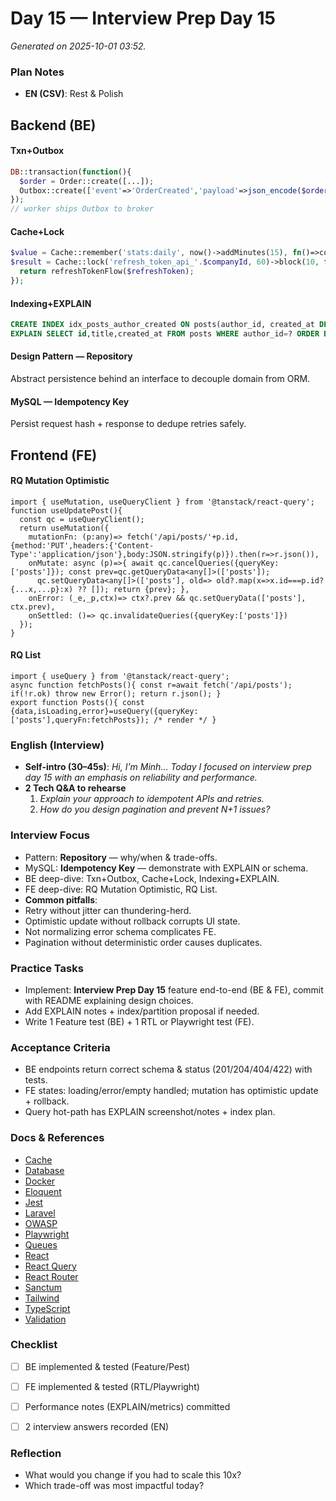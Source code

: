 # Day 15 — Interview Prep Day 15

_Generated on 2025-10-01 03:52._

### Plan Notes
- **EN (CSV)**: Rest & Polish

## Backend (BE)

#### Txn+Outbox
```php
DB::transaction(function(){
  $order = Order::create([...]);
  Outbox::create(['event'=>'OrderCreated','payload'=>json_encode($order)]);
});
// worker ships Outbox to broker
```

#### Cache+Lock
```php
$value = Cache::remember('stats:daily', now()->addMinutes(15), fn()=>computeStats());
$result = Cache::lock('refresh_token_api_'.$companyId, 60)->block(10, function () use ($refreshToken) {
  return refreshTokenFlow($refreshToken);
});
```

#### Indexing+EXPLAIN
```sql
CREATE INDEX idx_posts_author_created ON posts(author_id, created_at DESC);
EXPLAIN SELECT id,title,created_at FROM posts WHERE author_id=? ORDER BY created_at DESC LIMIT 20;
```

#### Design Pattern — Repository
Abstract persistence behind an interface to decouple domain from ORM.

#### MySQL — Idempotency Key
Persist request hash + response to dedupe retries safely.

## Frontend (FE)

#### RQ Mutation Optimistic
```tsx
import { useMutation, useQueryClient } from '@tanstack/react-query';
function useUpdatePost(){
  const qc = useQueryClient();
  return useMutation({
    mutationFn: (p:any)=> fetch('/api/posts/'+p.id,{method:'PUT',headers:{'Content-Type':'application/json'},body:JSON.stringify(p)}).then(r=>r.json()),
    onMutate: async (p)=>{ await qc.cancelQueries({queryKey:['posts']}); const prev=qc.getQueryData<any[]>(['posts']);
      qc.setQueryData<any[]>(['posts'], old=> old?.map(x=>x.id===p.id?{...x,...p}:x) ?? []); return {prev}; },
    onError: (_e,_p,ctx)=> ctx?.prev && qc.setQueryData(['posts'], ctx.prev),
    onSettled: ()=> qc.invalidateQueries({queryKey:['posts']})
  });
}
```

#### RQ List
```tsx
import { useQuery } from '@tanstack/react-query';
async function fetchPosts(){ const r=await fetch('/api/posts'); if(!r.ok) throw new Error(); return r.json(); }
export function Posts(){ const {data,isLoading,error}=useQuery({queryKey:['posts'],queryFn:fetchPosts}); /* render */ }
```

### English (Interview)
- **Self-intro (30–45s)**: *Hi, I'm Minh… Today I focused on interview prep day 15 with an emphasis on reliability and performance.*
- **2 Tech Q&A to rehearse**
  1) *Explain your approach to idempotent APIs and retries.*
  2) *How do you design pagination and prevent N+1 issues?*


### Interview Focus
- Pattern: **Repository** — why/when & trade-offs.
- MySQL: **Idempotency Key** — demonstrate with EXPLAIN or schema.
- BE deep-dive: Txn+Outbox, Cache+Lock, Indexing+EXPLAIN.
- FE deep-dive: RQ Mutation Optimistic, RQ List.
- **Common pitfalls**:
- Retry without jitter can thundering-herd.
- Optimistic update without rollback corrupts UI state.
- Not normalizing error schema complicates FE.
- Pagination without deterministic order causes duplicates.


### Practice Tasks
- Implement: **Interview Prep Day 15** feature end-to-end (BE & FE), commit with README explaining design choices.
- Add EXPLAIN notes + index/partition proposal if needed.
- Write 1 Feature test (BE) + 1 RTL or Playwright test (FE).


### Acceptance Criteria
- BE endpoints return correct schema & status (201/204/404/422) with tests.
- FE states: loading/error/empty handled; mutation has optimistic update + rollback.
- Query hot-path has EXPLAIN screenshot/notes + index plan.


### Docs & References
- [Cache](https://laravel.com/docs/cache)
- [Database](https://dev.mysql.com/doc/)
- [Docker](https://docs.docker.com/)
- [Eloquent](https://laravel.com/docs/eloquent)
- [Jest](https://jestjs.io/docs/getting-started)
- [Laravel](https://laravel.com/docs)
- [OWASP](https://owasp.org/www-project-top-ten/)
- [Playwright](https://playwright.dev/docs/intro)
- [Queues](https://laravel.com/docs/queues)
- [React](https://react.dev/learn)
- [React Query](https://tanstack.com/query/latest)
- [React Router](https://reactrouter.com/en/main)
- [Sanctum](https://laravel.com/docs/sanctum)
- [Tailwind](https://tailwindcss.com/docs)
- [TypeScript](https://www.typescriptlang.org/docs/)
- [Validation](https://laravel.com/docs/validation)

### Checklist
- [ ] BE implemented & tested (Feature/Pest)
- [ ] FE implemented & tested (RTL/Playwright)
- [ ] Performance notes (EXPLAIN/metrics) committed
- [ ] 2 interview answers recorded (EN)


### Reflection
- What would you change if you had to scale this 10x?
- Which trade-off was most impactful today?